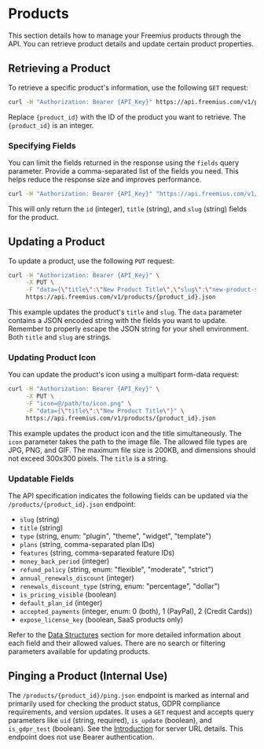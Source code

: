 # Products

This section details how to manage your Freemius products through the API.  You can retrieve product details and update certain product properties.

## Retrieving a Product

To retrieve a specific product's information, use the following `GET` request:

```bash
curl -H "Authorization: Bearer {API_Key}" https://api.freemius.com/v1/products/{product_id}.json
```

Replace `{product_id}` with the ID of the product you want to retrieve.  The `{product_id}` is an integer.

### Specifying Fields

You can limit the fields returned in the response using the `fields` query parameter.  Provide a comma-separated list of the fields you need.  This helps reduce the response size and improves performance.

```bash
curl -H "Authorization: Bearer {API_Key}" "https://api.freemius.com/v1/products/{product_id}.json?fields=id,title,slug"
```

This will only return the `id` (integer), `title` (string), and `slug` (string) fields for the product.

## Updating a Product

To update a product, use the following `PUT` request:

```bash
curl -H "Authorization: Bearer {API_Key}" \
     -X PUT \
     -F "data={\"title\":\"New Product Title\",\"slug\":\"new-product-slug\"}" \
     https://api.freemius.com/v1/products/{product_id}.json
```

This example updates the product's `title` and `slug`.  The `data` parameter contains a JSON encoded string with the fields you want to update.  Remember to properly escape the JSON string for your shell environment.  Both `title` and `slug` are strings.

### Updating Product Icon

You can update the product's icon using a multipart form-data request:

```bash
curl -H "Authorization: Bearer {API_Key}" \
     -X PUT \
     -F "icon=@/path/to/icon.png" \
     -F "data={\"title\":\"New Product Title\"}" \
     https://api.freemius.com/v1/products/{product_id}.json
```

This example updates the product icon and the title simultaneously. The `icon` parameter takes the path to the image file.  The allowed file types are JPG, PNG, and GIF. The maximum file size is 200KB, and dimensions should not exceed 300x300 pixels.  The `title` is a string.

### Updatable Fields

The API specification indicates the following fields can be updated via the `/products/{product_id}.json` endpoint:

* `slug` (string)
* `title` (string)
* `type` (string, enum: "plugin", "theme", "widget", "template")
* `plans` (string, comma-separated plan IDs)
* `features` (string, comma-separated feature IDs)
* `money_back_period` (integer)
* `refund_policy` (string, enum: "flexible", "moderate", "strict")
* `annual_renewals_discount` (integer)
* `renewals_discount_type` (string, enum: "percentage", "dollar")
* `is_pricing_visible` (boolean)
* `default_plan_id` (integer)
* `accepted_payments` (integer, enum: 0 (both), 1 (PayPal), 2 (Credit Cards))
* `expose_license_key` (boolean, SaaS products only)

Refer to the [Data Structures](14.DataStructures.md) section for more detailed information about each field and their allowed values.  There are no search or filtering parameters available for updating products.


## Pinging a Product (Internal Use)

The `/products/{product_id}/ping.json` endpoint is marked as internal and primarily used for checking the product status, GDPR compliance requirements, and version updates. It uses a `GET` request and accepts query parameters like `uid` (string, required), `is_update` (boolean), and `is_gdpr_test` (boolean). See the [Introduction](1.Introduction.md) for server URL details.  This endpoint does not use Bearer authentication.
